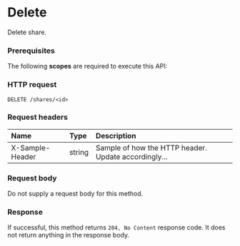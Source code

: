 # Delete

Delete share.
### Prerequisites
The following **scopes** are required to execute this API: 
### HTTP request
<!-- { "blockType": "ignored" } -->
```http
DELETE /shares/<id>

```
### Request headers
| Name       | Type | Description|
|:---------------|:--------|:----------|
| X-Sample-Header  | string  | Sample of how the HTTP header. Update accordingly...|

### Request body
Do not supply a request body for this method.


### Response
If successful, this method returns `204, No Content` response code. It does not return anything in the response body.


<!-- uuid: 9d61a4b2-f09d-4b71-8445-c673a07f23c7
2015-10-16 09:51:18 UTC -->
<!-- {
  "type": "#page.annotation",
  "description": "Delete",
  "keywords": "",
  "section": "documentation",
  "tocPath": ""
}-->